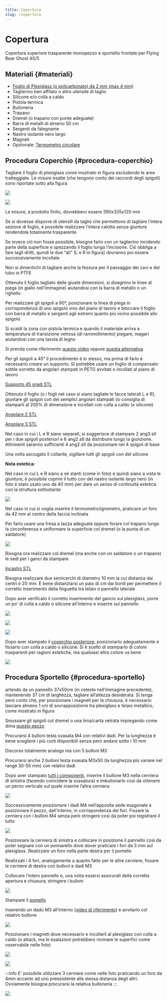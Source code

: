 ```yaml
---
title: Copertura
slug: /copertura
---
```

# Copertura
Copertura superiore trasparente monopezzo e sportello frontale per Flying Bear Ghost 4S/5

## Materiali {#materiali}

* [Foglio di Plexiglass (o policarbonato) da 2 mm (max 4 mm)](https://www.amazon.it/gp/product/B00HWRE5O6/ref=ppx_yo_dt_b_asin_title_o08_s00?ie=UTF8&psc=1)
* Taglierino ben affilato o altro utensile di taglio
* Silicone e/o colla a caldo
* Pistola termica
* Bulloneria
* Trapano
* Dremel (o trapano con punte adeguate)
* Barra di metalli di almeno 50 cm
* Sergenti da falegname
* Nastro isolante nero largo
* Magneti
* Opzionale: [Termometro circolare](https://www.amazon.it/Termometro-igrometro-misuratore-temperatura-incorporato/dp/B083BW81SZ/ref=sr_1_11?__mk_it_IT=%C3%85M%C3%85%C5%BD%C3%95%C3%91&crid=6TV0Z9SG89YV&dchild=1&keywords=termometro+circolare&qid=1605974380&sprefix=termometro+circ%2Caps%2C201&sr=8-11)


## Procedura Coperchio {#procedura-coperchio}
Tagliare il foglio di plexiglass come mostrato in figura escludendo le aree tratteggiate. Le misure esatte (che tengono conto dei raccordi degli spigoli) sono riportate sotto alla figura

[![](/img/foglio.png)](/img/foglio.png)


[![](/img/Coperchio_superiore_FB_Ghost.jpg)](/img/Coperchio_superiore_FB_Ghost.jpg)

Le misure, a prodotto finito, dovrebbero essere 390x335x120 mm

Se si dovesse disporre di utensili da taglio che permettono di tagliare l’intera sezione di foglio, è possibile realizzare l’intera calotta senza giunture rendendola totalmente trasparente

Se invece ciò non fosse possibile, bisogna farlo con un taglierino incidendo parte della superficie e spezzando il foglio lungo l’incisione. Ciò obbliga a fare tagli dritti, quindi le due “ali” (L e R in figura) dovranno poi essere successivamente incollate

Non si dimentichi di tagliare anche la fessura per il passaggio dei cavi e del tubo in PTFE

Ottenuto il foglio tagliato delle giuste dimensioni, si disegnino le linee di piega (in giallo nell’immagine) aiutandosi con la barra di metallo o un righello

Per realizzare gli spigoli a 90°, posizionare la linea di piega in corrispondenza di uno spigolo vivo del piano di lavoro e bloccare il foglio con barra di metallo e sergenti agli estremi quanto più vicino possibile allo spigolo

Si scaldi la zona con pistola termica e quando il materiale arriva a temperatura di transizione vetrosa (di rammollimento) piegare, magari aiutandosi con una tavola di legno

Si prenda come riferimento [questo video](https://www.youtube.com/watch?v=78RNAA8-Dx8) oppure [questa alternativa](https://www.youtube.com/watch?v=r3L2Lz9K9rQ)

Per gli spigoli a 45° il procedimento è lo stesso, ma prima di farlo è necessario creare un supporto. Si potrebbe usare un foglio di compensato sottile sorretto da angolari stampati in PETG avvitati o incollati al piano di lavoro

[Supporto 45 gradi STL](https://cdn.discordapp.com/attachments/748683783053508608/782748854171861013/45.STL)

Ottenuto il foglio (o i fogli nel caso si siano tagliate le facce laterali L e R), giuntare gli spigoli con dei semplici angolari stampati (si consiglia di stamparli al 200% di dimensione e incollati con colla a caldo (o silicone)

[Angolare 2 STL](https://cdn.discordapp.com/attachments/748683783053508608/782748864020086844/ang2.STL)

[Angolare 3 STL](https://cdn.discordapp.com/attachments/748683783053508608/782748867144712192/ang3.STL)

Nel caso in cui i L e R siano separati, si suggerisce di stampare 2 ang3.stl per i due spigoli posteriori e 6 ang2.stl da distribuire lungo la giunzione. Altrimenti saranno sufficienti 4 ang2.stl da posizionare nei 4 spigoli di base

Una volta asciugato il collante, sigillare tutti gli spigoli con del silicone

**Nota estetica:**

Nel caso in cui L e R siano a sé stanti (come in foto) e quindi siano a vista le giunture, è possibile coprire il tutto con del nastro isolante largo nero (in foto è stato usato uno da 40 mm) per dare un senso di continuità estetica con la struttura sottostante

[![](/img/detail.jpg)](/img/detail.jpg)

Nel caso in cui si voglia inserire il termometro/igrometro, praticare un foro da 42 mm al centro della faccia inclinata

Per farlo usare una fresa a tazza adeguata oppure forare col trapano lungo la circonferenza e uniformare la superficie col dremel (o la punta di un saldatore)

[![](/img/detailFront.jpg)](/img/detailFront.jpg)

Bisogna ora realizzare col dremel (ma anche con un saldatore o un trapano) le sedi per i ganci da stampare

[Incastro STL](https://cdn.discordapp.com/attachments/748683783053508608/782748872438054952/incastro.STL)

Bisogna realizzare due semicerchi di diametro 10 mm la cui distanza dai centri è 20 mm. È bene distanziarsi un paio di cm dai bordi per permettere il corretto inserimento della linguetta tra telaio o pannello laterale

Dopo aver verificato il corretto inserimento del gancio sul plexiglass, porre un po’ di colla a caldo o silicone all’interno e inserire sul pannello

[![](/img/incastro.png)](/img/incastro.png)

[![](/img/incastrosotto.jpg)](/img/incastrosotto.jpg)

[![](/img/incastroirl.jpg)](/img/incastroirl.jpg)

Dopo aver stampato il [coperchio posteriore](https://cdn.discordapp.com/attachments/748683783053508608/782748869069897778/Cornice.STL), posizionarlo adeguatamente e fissarlo con colla a caldo o silicone. Si è scelto di stamparlo di colore trasparenti per ragioni estetiche, ma qualsiasi altro colore va bene

[![](/img/back.jpg)](/img/back.jpg)
 

## Procedura Sportello {#procedura-sportello}

artendo da un pannello 37x50cm (in celeste nell’immagine precedente), mantenendo 37 cm di larghezza, tagliare all’altezza desiderata. Si tenga però conto che, per posizionare i magneti per la chiusura, è necessario lasciare almeno 1 cm di sovrapposizione tra plexiglass e telaio metallico, come mostrato in figura

Smussare gli spigoli col dremel o una lima/carta vetrata impiegando come dima [questo pezzo](https://cdn.discordapp.com/attachments/748683783053508608/782748869997625344/dima_raccordo.STL)

Procurarsi 4 bulloni testa svasata M4 con relativi dadi. Per la lunghezza è bene scegliere i più corti disponibili senza però andare sotto i 10 mm

Discorso totalmente analogo ma con 5 bulloni M3

Procurarsi anche 2 bulloni testa svasata M3x50 (la lunghezza più variare nel range 30-55 mm) con relativi dadi

Dopo aver stampato [tutti i componenti](https://cdn.discordapp.com/attachments/748683783053508608/782750197213560862/Cerniere.zip), inserire il bullone M3 nella cerniera di sinistra (facendo coincidere la svasatura) e imbullonarlo così da ottenere un perno verticale sul quale inserire l’altra cerniera

[![](/img/cerniera.jpg)](/img/cerniera.jpg)

Successivamente posizionare i dadi M4 nell’apposita sede esagonale e posizionare il pezzo, dall’interno, in corrispondenza dei fori. Fissare la cerniera con i bulloni M4 senza però stringere così da poter poi registrare il tutto

[![](/img/inside.jpg)](/img/inside.jpg)

Posizionare la cerniera di sinistra e collocare in posizione il pannello così da poter segnare con un pennarello dove dover praticare i fori da 3 mm sul plexiglass. Realizzare un foro nella parte destra per il pomello

Realizzati i 4 fori, analogamente a quanto fatto per le altre cerniere, fissare le cerniere di destra con bulloni e dadi M3

Collocare l’intero pannello e, una volta essersi assicurati della corretta apertura e chiusura, stringere i bulloni

[![](/img/cerniera2.jpg)](/img/cerniera2.jpg)

Stampare il [pomello](https://cdn.discordapp.com/attachments/748683783053508608/782748875571331092/pomello.STL)

inserendo un dado M3 all’interno ([video di riferimento](https://www.youtube.com/watch?v=LwLt3kRHhX0)) e avvitarlo col relativo bullone

[![](/img/handle.jpg)](/img/handle.jpg)

Posizionare i magneti dove necessario e incollarli al plexiglass con colla a caldo (o attack, ma le esalazioni potrebbero rovinare le superfici come osservabile nelle foto)

[![](/img/magTop.jpg)](/img/magTop.jpg)

[![](/img/magBottom.jpg)](/img/magBottom.jpg)

:::info
E' possibile utilizzare 3 cerniere come nelle foto praticando un foro da 4mm accanto ad uno preesistente alla stessa distanza degli altri. Ovviamente bisogna procurarsi la relativa bulloneria
:::

[![](/img/sideCopertura.jpg)](/img/sideCopertura.jpg)
